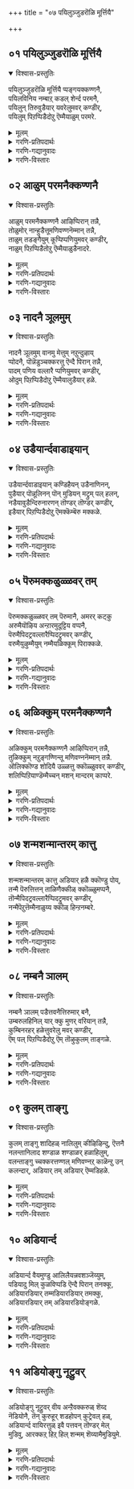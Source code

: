 +++
title = "०७ पयिलुञ्जुडरॊळि मूर्त्तियै"

+++


## ०१ पयिलुञ्जुडरॊळि मूर्त्तियै
<details open><summary>विश्वास-प्रस्तुतिः</summary>

पयिलुञ्जुडरॊळि मूर्त्तियै प्पङ्गयक्कण्णनै,  
पयिलविनिय नम्बाऱ् कडल् शेर्न्द परमनै,  
पयिलुन् तिरुवुडैयार् यवरेलुमवर् कण्डीर्,  
पयिलुम् पिऱप्पिडैदोऱु ऎम्मैयाळुम् परमरे.
</details>

<details><summary>मूलम्</summary>

पयिलुञ्जुडरॊळि मूर्त्तियै प्पङ्गयक्कण्णनै,  
पयिलविनिय नम्बाऱ् कडल् शेर्न्द परमनै,  
पयिलुन् तिरुवुडैयार् यवरेलुमवर् कण्डीर्,  
पयिलुम् पिऱप्पिडैदोऱु ऎम्मैयाळुम् परमरे.
</details>

<details><summary>गरणि-प्रतिपदार्थः</summary>

पयिलुम् = ऒट्टुगूडिरुव, \(दट्टवाद\), शुडर् = ज्योतिय, ऒळि = तेजस्सिन, मूर् त्तियै= मूर्तियन्नु, पङ्गयम् कण्णनै = पङ्कजदन्तॆ कण्णुळ्ळवनन्नु, पयिल = अभ्यासद मूलक \(अभ्यास माडुत्त माडुत्त\), इनिय = अति मधुरनाद, नम् पाल् कडल् शेर्न्द = नमगोस्करवागि पाल्गडलन्नु सेरिद, परमनै = परमपुरुषनन्नु, पयिलुम् = दृढ अभ्यासद, तिरु उडैयार् = सम्पत्तन्नुळ्ळवरु, यवर् एलुम्= यारे आदरू, अवर् = अवरु, कण्डीर् = कण्डिरा, पयिलुम् = मत्तॆ मत्तॆ बरुव, \(पुनरावर्तिगॊळ्ळुव\), पिऱप्पु = हुट्टुगळ, इडैदोऱुम् = सम्बन्धद मूलकवू \(उद्दक्कू\), ऎम्मै = नम्मन्नु, आळुम् = आळुवन्थ \(यजमानरागिरुव\), परमरे = महनीयरे. 
</details>

<details><summary>गरणि-गद्यानुवादः</summary>

ऒट्टुगूडिरुव \(दट्टवाद\) तेजस्सिनिन्द कूडिद \(शोभिसुव\) परञ्ज्योति स्वरूपियन्नु, पङ्कजदन्तॆ कण्णुळ्ळवनन्नु, अभ्यासद मूलक अत्यन्त मधुरनादवनन्नु, नमगागिये पाल्गडलन्नु सेरिद परमपुरुषनन्नु दृढवाद अभ्यासवन्नुळ्ळवरु यारे आदरू, अवरु पुनरावर्तिगॊळ्ळुव हुट्टुगळ उद्दक्कू नम्मन्नु आळुव महनीयरे कण्डिरा\! 
</details>

<details><summary>गरणि-विस्तारः</summary>

हिन्दिन तिरुवाय् मॊऴियल्लि, आळ्वाररु जनसामान्यरिगॆ सर्वेश्वरनाद भगवन्तनल्लि शुद्धवाद मनस्सिनिन्द दृढभक्तियन्नु माडुत्ता उद्धारगॊळ्ळबेकॆन्दु हेळिदरष्टॆ. ईग, दृढभक्तियन्नु पडॆयुवुदक्कॆ नमगॆ ऒन्दॊन्दु जन्मदल्लू उत्तमभक्तर मार्गदर्शन लभिसुत्तदॆ ऎन्दू, अवरन्नु आश्रयिसि, अवर मार्गदल्लि नडॆदु भक्तरागबेकॆन्दू हेळुत्तारॆ.

’पयिलुम् शुडरॊळि मूर्ति” – परमपददल्लि शोभिसुव भगवन्तनु अत्यन्त तेजोमयमूर्तियन्तॆ. आद्दरिन्दले अवनन्नु ’परञ्ज्योति स्वरूपि’ ऎन्नुवुदु. सत्यज्ञान आनन्दगळ परमतेजोमूर्ति अवनु. 

“पङ्गयक्कण्णन्” – कमलदन्तॆ सुन्दरवू, विशालवू, आकर्षकवू आद कण्णुगळुळ्ळवनु भगवन्त. अवनु साटियिल्लद सुन्दर परमसुन्दरमूर्ति. 

“पयलुम् इनियन्” – भगवन्तन नामवन्नु ऎष्टु हॆच्चुहॆच्चागि अनुसन्धान माडुत्तेवो, अष्टू अष्टु अदु नमगॆ मधुरवागुत्तदॆ. अवन नामद सवियन्नु आस्वादिसुत्तले इरबेकॆनिसुत्तदॆ. हागॆये भगवत्सेवॆयल्लि तॊडगिरुवुदू. बिडदॆ अदन्नु नडॆसुत्तिरबेकॆम्ब आशॆ हॆच्चुत्ताहोगुत्तदॆ. इदरिन्द हित, शान्ति, समाधानगळु बरुत्तवॆ. 

“नम् पाल् कडल् शेर्न्द परमन्” – परमपददल्लि नॆलसिरुव आ परमपुरुषने, तानु सृष्टिसिद सकल जीवकोटियन्नू रक्षिसुव योचनॆयल्लिये पाल्गडलल्लि अनन्तशयननागि पवडिसि योगनिद्दॆयल्लिरुत्तानन्तॆ. नम्म विषयदल्लि अवनिगॆ ऎष्टु कनिकर\! 

“पयिलुम् तिरु उडैयार्” – भगवन्तनन्नु दृढवागि आश्रयिसि, अवनल्लि भक्तिभाववन्नु अभ्यासद मूलक बॆळॆसिकॊण्डवरु निजवाद भक्तरु. भक्तिये अवर सम्पत्तु. 

“यवरेलुम् अवर्” – भगवद्भक्तरु यारे आदरू सरि. ऎन्दरॆ, आ भक्तरु गण्डसे हॆङ्गसॆ ऎन्दागलि, अवर कुल, जाति ऎम्बुदन्नागलि योचिसबेकाघिल्ल. अवरु यारे आदरू अवरु पूज्यरु. अवरन्नु ’भागवतरु’ ऎन्नुत्तारॆ.

“पयिलुम् पिऱप्पिडैदोऱु ऎम्मै आळुम् परमरे” – नमगॆ बरुव ऒन्दॊन्दु जन्मदल्लू नमगॆ भक्तिय मार्गदर्शन माडतक्क महनीयरे ई भागवतरु. अवरन्नु अनुसरिसि, नावू भगवन्तनल्लि दृढभक्तरागबहुदु. भगवत्सेवॆगॆ कॊट्टिरुव प्रामुख्यतॆयन्ने भागवतसेवॆगू कॊडलागुत्तदॆ.

आळ्वाररु हेळुत्तारॆ- अत्यन्त प्रखरवाद तेजस्सिनिन्द शोभिसुव, परञ्ज्योतिस्वरूपियाद, परमसुन्दरनाद, कारुण्यमूर्तियाद भगवन्तनु नम्मॆल्लर योगक्षेमक्कागिये पाल्गडलल्लिअनन्तशयननागिद्दानॆ. दृढवाद अभ्यासद मूलक अवनल्लि भक्तिमाडुव महनीयरु नम्म नडुवॆये इद्दारॆ. भगवन्तनल्लि अचलवाद भक्तिये अवर सम्पत्तु. अवरु यारे आदरू, ऒन्दॊन्दु जन्मदल्लू अवरे नमगॆ मार्गदर्शकरु. अन्थ भागवतर सेवॆयन्नु माडुवुदरिन्द नमगॆ उज्जीवनवुण्टागुत्तदॆ.
</details>



## ०२ आळुम् परमनैक्कण्णनै
<details open><summary>विश्वास-प्रस्तुतिः</summary>

आळुम् परमनैक्कण्णनै आऴिप्पिरान् तन्नै,  
तोळुमोर् नान्हुडैत्तूमणिवण्णनॆम्मान् तन्नै,  
ताळुम् तडङ्गैयुम् कूप्पिप्पणियुमवर् कण्डीर्,  
नाळुम् पिऱप्पिडैतोऱु ऎम्मैयाळुडैनादरे.
</details>

<details><summary>मूलम्</summary>

आळुम् परमनैक्कण्णनै आऴिप्पिरान् तन्नै,  
तोळुमोर् नान्हुडैत्तूमणिवण्णनॆम्मान् तन्नै,  
ताळुम् तडङ्गैयुम् कूप्पिप्पणियुमवर् कण्डीर्,  
नाळुम् पिऱप्पिडैतोऱु ऎम्मैयाळुडैनादरे.
</details>

<details><summary>गरणि-प्रतिपदार्थः</summary>

आळुम् = जगत्तन्नु \(ब्रह्माण्डवन्ने\) आळुत्तिरुव, परमनै = परमपुरुषनन्नु, कण्णनै = श्रीकृष्णावतारियाद अत्याकर्षकनन्नु, आऴिप्पिरन् तन्नै = चक्रायुधवन्नु धरिसिरुववनन्नु, तोळुम् = तोळुगळन्नु, ओर् = अद्वितीयवाद \(साटियिल्लद\), नान् हुम् = नाल्कन्नु, उडै = उळ्ळ, तूमणिवण्ननै = परिशुद्धवाद इन्द्रनीलमणिय बण्णदवनन्नु, ऎम्मान् तन्नै = नम्म स्वामियन्नु, ताळुम् = कालुगळन्नू, तडकैयुम् = उद्दनाद कैगळन्नू, कूप्पि = जोडिसि, पणियुम् अवर् कण्डीर् = नमस्करिसुववरन्नु कण्डिरा, नाळुम् तोऱु = दिनदिनवू, पिऱप्पिडै = जन्मगळल्लू, ऎम्मै = नम्मन्नु, आळुम् = मार्गदर्शन माडुव, नादरे = नाथरे. 
</details>

<details><summary>गरणि-गद्यानुवादः</summary>

ब्रह्माण्डवन्ने आळुव परमपुरुषनन्नु, श्रीकृष्णावतारियाद अत्याकर्षकनन्नु, चक्रायुधधारियन्नु, साटियिल्लद नाल्कु तोळुगळन्नुळ्ळवनन्नु, परिशुद्धवाद इन्द्रनीलमणिय बण्णदवनन्नु, नम्म स्वामियन्नु तम्म कैकालुगळन्नु जोडिसि नमस्करिसुववरु, नम्मन्नु प्रतिदिनवू मत्तु प्रतिजन्मदल्लू आळुव ऒडॆयरे \(निर्वाहकरे\) कण्डिरा. 
</details>

<details><summary>गरणि-विस्तारः</summary>

हिन्दिन पाशुरद विषयवन्नु इल्लि मुन्दुवरिसलागिदॆ. सर्वेश्वरनाद भगवन्तनु श्रीमन्नारायणनॆन्दु \(श्रीमहाविष्णुवॆन्दु\) विवरणॆयिन्द स्पष्टवागुत्तदॆ. 

सर्वेश्वरनन्नु बिडद भजिसुव सद्भक्तमहनीयरे नमगॆ भक्तिमाडुवुदक्कॆ प्रतिदिनवू प्रतिजन्मदल्लू मार्‍गदर्शनमाडुववरु ऎम्बुदु विषय. ई भक्त जनरु यारु, ऎल्लियवरु, याव कुल मुन्ताद यावुदू नमगॆ मुख्यवल्ल. अवर अनन्यभक्तियॊन्दे नमगॆ मुख्य ऎन्नलागुत्तिदॆ.

आळ्वाररु हेळुत्तारॆ- सकल जगदॊडॆयनू, अपरिमित तेजोमयनू, अत्याकर्षक सुन्दरनू, परमशक्तनू, चतुर्भुजनू आद सर्वेश्वरनन्नु यारु तम्म कैकालुगळन्नु जोडिसि भक्तियिन्द भजिसुत्तारो, ऎरगुत्तारो आ भक्तजनरे नम्म जीवनदल्लि दिनदिनवू मार्गदर्शकरु. आ भक्तरे प्रतिजन्मदल्लू नमगॆ दारिदीपवागि उज्जीवनगॊळिसतक्कवरु.
</details>



## ०३ नादनै ञूलमुम्
<details open><summary>विश्वास-प्रस्तुतिः</summary>

नादनै ञूलमुम् वानमु मेत्तुम् नऱुन्दुऴाय्  
प्पोदनै, पॊन्नॆडुञ्चक्करत्तु ऎन्दै पिरान् तन्नै,  
पादम् पणिय वल्लारै प्पणियुमवर् कण्डीर्,  
ओदुम् पिऱप्पिडैदोऱु ऎम्मैयालुडैयार् हळे.
</details>

<details><summary>मूलम्</summary>

नादनै ञूलमुम् वानमु मेत्तुम् नऱुन्दुऴाय्  
प्पोदनै, पॊन्नॆडुञ्चक्करत्तु ऎन्दै पिरान् तन्नै,  
पादम् पणिय वल्लारै प्पणियुमवर् कण्डीर्,  
ओदुम् पिऱप्पिडैदोऱु ऎम्मैयालुडैयार् हळे.
</details>

<details><summary>गरणि-प्रतिपदार्थः</summary>

नादनै = ऒडॆयनन्नु, ञूलमुम् वनमुम् = भूलोकदवरू, मेलणलोकदवरू, एत्तुम् = स्तुतिसुव, नऱु = परिमळपूर्णवाद, तुऴाय् = तुलसिय, पोदनै = हारवन्नु धरिसिरुववनन्नु, पॊन् = सुन्दरवाद, नॆडु= उन्नतवाद, चक्करत्तु = चक्रधारियाद, ऎन्दै = नन्न, पिरान् तन्नै = स्वामियन्नु \(आश्रयिसि\), पादम् = \(अवन\) तिरुवडिगळन्नु, पणिय वल्लारै = ऎरगि पूजिसबल्लवरन्नु, पणियुम् अवर् = नमस्करिसुववरु, कण्डीर् = कण्डिरा, ओदुम् = हेळुव, पिऱप्पु इडाइदोऱु = जन्मजन्मगळल्लू, ऎम्मै = नम्मन्नु, आळ् उडैयार् हळे = दासरन्नागि उळ्ळवरे. 
</details>

<details><summary>गरणि-गद्यानुवादः</summary>

\(ब्रह्माण्डक्कॆ\) ऒडॆयनन्नु, भूलोकवासिगळू मेलणलोकदवरू स्तुतिसुव परिमळपूर्णवाद तुलसिय हारवन्नु धरिसिरुववनन्नु, सुन्दरवाद उत्तमवाद चक्रायुधवन्नु धरिसिरुव नन्न स्वामिय तिरुवडिगळन्नु ऎरगि पूजिसबल्लवरन्नु नमस्करिसुववरु हेळुव जन्मजन्मगळल्लू नम्मन्नु दासरन्नागि उळ्ळवरु कण्डिरा.
</details>

<details><summary>गरणि-विस्तारः</summary>

हिन्दिन पाशुरदल्लि भगवद्भक्तर हिरिमॆयन्नु कुरितु हेळलायितु. ईग, आ भक्तरिगॆ दासरागिरुववरू सह आ भक्तरष्टॆ हिरिमॆयुळ्ळवरु ऎन्नलागुत्तदॆ. भक्तरागलि, अवर भक्तरागलि, इब्बरू पूज्यरे. इवरल्लि यारन्नादरू नावु नम्म मार्गदर्शकरन्नागि माडिकॊळ्ळबहुदु. 

भगवद्भक्तरन्नु ’भागवत’रु ऎन्दु करॆयुवुदु वाडिकॆ. ई भागवतर हिरिमॆ परम्परॆयागि नडॆदुबरुवुदल्लदॆ, अदु बरबरुत्ता कुग्गदॆ, हॆच्चुत्तले होगुवुदॆन्दू, अवर सेवॆ तुम्ब श्रेष्ठवादद्दॆन्दू हेळलागुत्तदॆ. 

कुलशेखराळ्वाररु ’मुकुन्दमालॆ’यल्लि “स्वामी, नन्नन्नु निन्न भृत्यर भृत्यर परिचारकर भृत्यर भृत्यर भृत्यनन्नागि माडि करुणिसु” ऎम्ब मातु इल्लि अन्वयिसुत्तदॆ ऎन्नबहुदु. 

आळ्वाररु हेळुत्तारॆ- सर्वरक्षकनू, उभयविभूतिगळिन्द पूजिसल्पडुववनू, परिमळदिन्द तुम्बिद तुलसिय हारवन्नु धरिसिरुववनू, अद्वितीयवाद चक्रायुधवन्नु धरिसिरुववनू आद नम्म स्वामियभक्तरिगॆ भक्तरागिरुववरू सह नमगॆ उत्तमवाद मार्गदर्शकरे. आद्दरिन्द नावु अवर दास्यवन्नु माडुवुदरिन्द उज्जीवनगॊळ्ळुत्तेवॆ.
</details>



## ०४ उडैयार्न्दवाडाइयान्
<details open><summary>विश्वास-प्रस्तुतिः</summary>

उडैयार्न्दवाडाइयान् कण्डिहैयन् उडैनाणिनन्,  
पुडैयार् पॊन्नूलिनन् पॊन् मुडियन् मट्रुम् पल् हलन्,  
नडैयावुडैन्दिरुनारणन् तॊण्डर् तॊण्डर् कण्डीर्,  
इडैयार् पिऱप्पिडैदोऱु ऎमक्कॆम्बॆरु मक्कळे.
</details>

<details><summary>मूलम्</summary>

उडैयार्न्दवाडाइयान् कण्डिहैयन् उडैनाणिनन्,  
पुडैयार् पॊन्नूलिनन् पॊन् मुडियन् मट्रुम् पल् हलन्,  
नडैयावुडैन्दिरुनारणन् तॊण्डर् तॊण्डर् कण्डीर्,  
इडैयार् पिऱप्पिडैदोऱु ऎमक्कॆम्बॆरु मक्कळे.
</details>

<details><summary>गरणि-प्रतिपदार्थः</summary>

उडै = उडुवुदक्कॆ \(सॊण्टक्कॆ\) आर्न्द = सुन्दरवाद, आडैयान् = उडुपुळ्ळवनन्नु \(पीताम्बरवन्नु धरिसिरुवनन्नु\)\), कण्डिहैयन् = कण्ठाभरणवन्नु धरिसिरुववनन्नु, उडै = सॊण्टक्कॆ, नाणिनन् = उडिदारवुळ्ळवनन्नु, पुडै = मग्गुलल्लि देहद \(ऒन्दु कडॆयल्लि\), आर् = पूर्णवाद, पॊन् = सुन्दरवाद, नूलिनन् = जनिवारवुळ्ळवनन्नु, पॊन् = चिन्नद, मुडियान् = किरीटवुळ्ळवनन्नु, मट्रुम् = मत्तू, पल् कलन् = अनेक आभरणगळुळ्ळवनन्नु, नडैया उडै = सद्गुणगळिगॆ तक्कन्तॆ \(स्वभावक्कॆ तक्कन्तॆ\), इरुववनू, तिरुनारणन् = श्रीमन्नारायणनिगॆ, तॊण्डर् तॊण्डर् = भक्तर भक्तरु, कण्डीर् = कण्डिरा, इडै आर् = ऎडॆबिडदन्तॆ, पिऱप्पिडैतोऱु = जन्मगळ मूलक, ऎमक्कु = नमगॆ, ऎम् पॆरुमक्कळे = नम्म उत्कृष्ठवाद महनीयरे. 
</details>

<details><summary>गरणि-गद्यानुवादः</summary>

सॊण्टक्कॆ सुन्दरवाद पीताम्बरवुळ्ळवनन्नु, कण्ठाभरणवन्नु धरिसिरुववनन्नु, सॊण्टदल्लि उडिदारवुळ्ळवनन्नु, ऒन्दु कडॆयिन्द पूर्तियाद सुन्दरवाद जनिवारवुळ्ळवनन्नु, चिन्नद किरीटवुळ्ळवनन्नु, मत्तु इतर अनेक आभरणगळुळ्ळवनन्नु, तन्न स्वभावक्कॆ तक्कन्तॆ इरुववनन्नु, श्रीमन्नारायणन भक्तर भक्तरु ऎडॆबिडदन्तॆ जन्मगळ मूलक नमगॆ नम्म श्रेष्ठवाद मार्गदर्शकरे कण्डिरा. 
</details>

<details><summary>गरणि-विस्तारः</summary>

भागवतर हिरिमॆयन्नु इल्लियू मुन्दुवरिसलागुत्तदॆ. श्रीमन्नारायणन भक्तरन्नु मुख्यवागि कॊण्डाडलागुत्तदॆ. 

आळ्वाररु हेळुत्तारॆ- दिव्यपीताम्बरधारियू, रत्नकिरीटधारियू, कण्ठाभरणवे मॊदलाद नाना विधवाद दिव्याभरणगळिन्द अलङ्कृतनू, चिन्नद जनिवारवन्नू, सुन्दरवाद उडिदारवन्नू धरिसिरुववनू, सौशील्य, सौलभ्य, वात्सल्यादि सकल सद्गुणसम्पनन्नू, तन्न स्वभावक्कॆ तक्कन्तॆ नडॆदुकॊळ्ळुववनू आद श्रीमन्नारायणन भक्तर भक्तरू सह नमगॆ जन्मजन्मगळल्लू उत्तमवाद मार्गदर्शकरे.
</details>



## ०५ पॆरुमक्कळुळ्ळवर् तम्
<details open><summary>विश्वास-प्रस्तुतिः</summary>

पॆरुमक्कळुळ्ळवर् तम् पॆरुमानै, अमरर् कट्कु  
अरुमैयॊऴिय अन्ऱारमुदूट्टिय वप्पनै,  
पॆरुमैपिदट्रवल्लारैप्पिदट्रुमवर् कण्डीर्,  
वरुमैयुऴुम्मैयुम् नम्मैयळिक्कूम् पिराक्कळे.
</details>

<details><summary>मूलम्</summary>

पॆरुमक्कळुळ्ळवर् तम् पॆरुमानै, अमरर् कट्कु  
अरुमैयॊऴिय अन्ऱारमुदूट्टिय वप्पनै,  
पॆरुमैपिदट्रवल्लारैप्पिदट्रुमवर् कण्डीर्,  
वरुमैयुऴुम्मैयुम् नम्मैयळिक्कूम् पिराक्कळे.
</details>

<details><summary>गरणि-प्रतिपदार्थः</summary>

पॆरुमक्कळ् = उत्तम जन, उळ्ळवर् त्तम् = ऎन्निसिकॊळ्ळुववर, पॆरुमानै = स्वामियन्नु, अमरर् तट्कु = देवतॆगळिगॆ, अरुमै ऒऴिय = अपरूपवॆन्नदन्तॆ, अन्ऱु = अन्दु, आर् = तुम्ब \(तृप्तिकरवागि\), अमुदु लूट्टिय = अमृतवन्नु उणिसिद, अप्पनै = अप्पनन्नु \(तन्दॆयन्नु, सर्वेश्वरनन्नु\), कुरितु, पॆरुमै= हिरिमॆयन्नु \(कीर्तियन्नु\), पिदट्रवल्लारै = अनुसन्धानमाडबल्लवरन्नु \(कीर्तिसबल्लवरन्नु\), पिदट्रुम् अवर् = कीर्तिसतक्कवरु, कण्डीर् = कण्डिरा, वरुमैयुम् = बरुव जन्मदल्लू, इम्मैयुम् = ई जन्मदल्लू, नम्मै = नम्मन्नु, अळिक्कुम् = उद्धारमाडतक्क, \(उज्जीवनगॊळिसतक्क\), पिराक्कळे = महनीयरुगळे. 
</details>

<details><summary>गरणि-गद्यानुवादः</summary>

उत्तमजन ऎनिसिकॊळ्ळतक्कवर स्वामियन्नु, अन्दु देवतॆगळिगॆ अपरूपवॆन्नदन्तॆ तुम्ब \(तृप्तिकरवागि\) अमृतवन्नुणिसिद स्वामियन्नुकुरितु अवन हिरिमॆयन्नु अनुसन्धान माडबल्लवरन्नु कीर्तिसतक्कवरु ई जन्मदल्लू बरुव जन्मदल्लू उज्जीवनगॊळिसतक्क महनीयरे कण्डिरा. 
</details>

<details><summary>गरणि-विस्तारः</summary>

उत्तमजन यारु ऎम्बुदन्नु हिन्दिन पाशुरदल्लि हेळलायितु. अन्थ जनरिन्द नमगॆ प्रयोजनवेनु ऎन्दु इल्लि हेळलागुत्तदॆ. 

आळ्वाररु हेळुत्तारॆ- सर्वेश्वरनाद भगवन्तनन्नु सदा कीर्तिसुववरु उत्तमजनरु. हिन्दॆ, देवतॆगळिगॆ अपरूपवॆनिसिद अमृतवन्नु यथेच्छवागि कुडिसि, अवरन्नु अमररन्नागि माडिद आ सर्वेश्वरन्नुकुरितु आ उत्तम जन ऎडॆबिडदन्तॆ कीर्तिसुत्तारॆ. आ उत्तमजनरन्नु कुरितु हॊगळि हाडुववरू सह नम्म ई जन्मदल्लू मुन्दिन जन्मदल्लू नम्मन्नु उज्जीवनगॊळिसतक्कवरु.
</details>



## ०६ अळिक्कुम् परमनैक्कण्णनै
<details open><summary>विश्वास-प्रस्तुतिः</summary>

अळिक्कुम् परमनैक्कण्णनै आऴिप्पिरान् तन्नै,  
तुळिक्कुम् नऱुङ्गण्णिन्तू मणिवण्ननॆम्मान् तन्नै.   
ऒलिक्कॊण्ड शोदियै उळ्ळत्तु क्कॊळ्ळुववर् कण्डीर्,  
शलिप्पिऱियाण्डॆम्मैच्चन् मशन् मान्दरम् काप्परे.
</details>

<details><summary>मूलम्</summary>

अळिक्कुम् परमनैक्कण्णनै आऴिप्पिरान् तन्नै,  
तुळिक्कुम् नऱुङ्गण्णिन्तू मणिवण्ननॆम्मान् तन्नै.   
ऒलिक्कॊण्ड शोदियै उळ्ळत्तु क्कॊळ्ळुववर् कण्डीर्,  
शलिप्पिऱियाण्डॆम्मैच्चन् मशन् मान्दरम् काप्परे.
</details>

<details><summary>गरणि-प्रतिपदार्थः</summary>

अळिक्कुम् = कृपॆदोरुव, परमनै = परमपुरुषनन्नु, कण्णनै = अत्याकर्षकनन्नु \(श्रीकृष्णावतारियन्नु\), आऴिप्पिरान् तन्नै = चक्रायुधद प्रभुवन्नु, तुळिक्कुम् = ऒसरुत्तिरुव, नऱु = परिमळ पूर्णवाद, कण्णिन् = हारवुळ्ळ, \(हारवन्नु धरिसिरुव\), तूमणिवण्णन् = परिशुभ्रवाद रत्नद बण्णदवनन्नु, ऎम्मान् तन्नै = नम्म स्वामियन्नु, ऒलिकॊण्ड = तेजःपूर्णवाद, शोदियै = ज्योतिस्वरूपियन्नु, उळ्ळत्तु = मनस्सिनल्लि \(अन्तरङ्गदल्लि\) कॊळ्ळुम् अवर् = नॆलॆगॊळिसिकॊण्डिरुववरु, कण्डीर् = कण्डिरा, शलिप्पु इन्ऱि= बेसरविल्लदन्तॆ, आण्डु = ऒडॆतन माडि, ऎम्मै = नम्मन्नु, शन्म शन्मान्तरम् = जन्मजन्मान्तरगळल्लू काप्पारे = रक्षिसतक्कवरे. 
</details>

<details><summary>गरणि-गद्यानुवादः</summary>

कृपॆयन्नु तोरुव परमपुरुषनन्नु, अत्याकर्षकनन्नु \(श्रीकृष्णावतारियन्नु\), चक्तायुधधारियाद प्रभुवन्नु, जेनुऒसरुत्तिरुव परिमळपूर्णवाद हारवन्नु धरिसिद परिशुभ्रवाद रत्नद बण्णदवनन्नु, नम्म स्वामियन्नु, तेजस्सिनिन्द तुम्बिद ज्योतिस्वरूपियन्नु, अन्तरङ्गदल्लि नॆलॆगॊळिसिकॊण्डिरुववरु बेसरगॊळ्ळदन्तॆ \(नम्म\) ऒडॆतन माडुत्ता नम्मन्नु जन्मजन्मगळल्लू रक्षिसतक्कवरे कण्डिरा. 
</details>

<details><summary>गरणि-विस्तारः</summary>

हिन्दिन पाशुरद विषयवन्नु इल्लियू मुन्दुवरिसलागुत्तदॆ. सर्वेश्वरनाद भगवन्तनन्नु दृढवागि तम्म अन्तरङ्गदल्लि नॆलॆगॊळिसिकॊण्डिरुव सद्भक्तरे नम्मन्नु उद्धरिसतक्कवरु ऎम्बुदु इल्लिन विषय. 

आळ्वाररु हेळुत्तारॆ- भगवन्तनु परमपुरुषनु. सर्वरक्षकनु. परमकृपाळु. अत्याकर्षक. चक्रायुधधारि. सर्वप्रभु. जेनुस्रविसुत्तिरुव परिमळिसुव हूगळिन्द तुम्बिद तुलसिय हारवन्नु धरिसिरुववनु. पामतेजोमूर्ति. आ अनुपम सुन्दरनन्नु तम्म अन्तरङ्गदल्लि नॆलॆगॊळिसिकॊण्डिरुववरु अवन अनन्यभक्तरु. आ भक्तरे नम्म प्रतियॊन्दु जन्मदल्लू नमगॆ मार्गदर्शकरागि, नम्मन्नु रक्षिसुत्त, उज्जीवनगॊळिसतक्कवरु.
</details>



## ०७ शन्मशन्मान्तरम् कात्तु
<details open><summary>विश्वास-प्रस्तुतिः</summary>

शन्मशन्मान्तरम् कात्तु अडियार् हळै क्कॊण्डु पोय्,  
तन्मै पॆरुत्तित्तन् ताळिणैक्कीळ् क्कॊळ्ळुमप्पनै,  
तॊन्मैपिदट्रवल्लारैप्पिदट्रुमवर् कण्डीर्,  
नन्मैपॆऱुत्तॆम्मैनाळुय्य क्कॊळ् हिन्ऱनम्बरे.
</details>

<details><summary>मूलम्</summary>

शन्मशन्मान्तरम् कात्तु अडियार् हळै क्कॊण्डु पोय्,  
तन्मै पॆरुत्तित्तन् ताळिणैक्कीळ् क्कॊळ्ळुमप्पनै,  
तॊन्मैपिदट्रवल्लारैप्पिदट्रुमवर् कण्डीर्,  
नन्मैपॆऱुत्तॆम्मैनाळुय्य क्कॊळ् हिन्ऱनम्बरे.
</details>

<details><summary>गरणि-प्रतिपदार्थः</summary>

शन्मम् शन्मान्तर = प्रतियॊन्दु जन्मदल्लू, कात्तु = रक्षिसि, अडियार् हळै = पाडसेवकरन्नु \(भक्त – आश्रितरन्नु\), कॊण्डुप्पोय् = उद्धरिसि, तन्मै = सत् स्वभाववन्नु, पॆरुत्ति = हॆच्चिसि, तन् ताळ् इणैक्कीऴ् = तन्न तिरुवडिय बळियल्लि, कॊळ्ळुम् = स्वीकरिसुव, अप्पनै = तन्दॆयन्नु \(तन्दॆय\), तॊन्मै = निरन्तरवाद हिरिमॆयन्नु, पिदट्रवल्लार्‍ऐ = हेळुत्तिरबल्लवरन्नु, पिदट्रुम् अवर् = स्मरिसुववर, कण्डीर् = कण्डिरा, नन्मै = सद्गुणगळन्नु, पॆरुत्तु = हॆच्चिसि \(बॆळॆसि\), ऎम्मै = नम्मन्नु, नाळ् = ऎल्लकालदल्लू, उय्यक्कॊळ् हिन्ऱ = उज्जीवनगॊळिसुव, नम्बरे = दैविकपुरुषरे. 
</details>

<details><summary>गरणि-गद्यानुवादः</summary>

प्रतियॊन्दु जन्मदल्लू रक्षिसि, आश्रितराद भक्तरन्नु उद्धरिसि, अवर सत् स्वभाववन्नु हॆच्चिसि \(वृद्धिगॊळिसि\), तन्न तिरुवडिय बळियल्लि स्वीकरिसुव तन्दॆय \(स्वामिय\) शाश्वतवाद हिरिमॆयन्नु हेळुत्तिरबल्लवरन्नु स्मरिसुत्तिरुववरु सद्गुणगळन्नु बॆळॆसि, नम्मन्नु ऎल्ल कालदल्लू उज्जीवनगॊळिसुव दैविकपुरुषरे कण्डिरा\! 
</details>

<details><summary>गरणि-विस्तारः</summary>

इल्लियू भक्तर भक्तरन्नु कीर्तिसलागुत्तदॆ. 

आळ्वाररु हेळुत्तारॆ- तन्न आश्रित भक्तरन्नु भगवन्तनु अवर ऒन्दॊन्दु जन्मदल्लू रक्षिसुत्तानॆ. अवर सद्गुणगळन्नू सत् स्वभावगळन्नू हॆच्चिसुत्तानॆ मत्तु अवरन्नु तन्न तिरुवडिगळ बळियल्लि कैङ्कर्यमाडुवन्तॆ स्वीकरिसुत्तानॆ. अन्थ सद्भक्तर हिरिमॆयन्नु कीर्तिसुव भक्तरन्नु स्मरिसुत्तिरुववरू सह महनीयरे, दैविकपुरुषरे, अवरन्नु कुरितु सततवागि स्मरिसुत्तिरुवुदरिन्द, नम्म सद्गुणगळु बॆळॆयुत्तवॆ. नावु ऎल्ल कालदल्लू उज्जीवनगॊळ्ळुत्तेवॆ.
</details>



## ०८ नम्बनै ञालम्
<details open><summary>विश्वास-प्रस्तुतिः</summary>

नम्बनै ञालम् पडैत्तवनैत्तिरुमार् बनै,  
उम्बरुलहिनिल् यार् क्कु मुणर् वरियान् तन्नै,  
कुम्बिनरहर् हळेत्तुवरेलु मवर् कण्डीर्,  
ऎम् पल् पिऱप्पिडैदोऱु ऎम् तॊऴुकुलम् ताङ्गळे.
</details>

<details><summary>मूलम्</summary>

नम्बनै ञालम् पडैत्तवनैत्तिरुमार् बनै,  
उम्बरुलहिनिल् यार् क्कु मुणर् वरियान् तन्नै,  
कुम्बिनरहर् हळेत्तुवरेलु मवर् कण्डीर्,  
ऎम् पल् पिऱप्पिडैदोऱु ऎम् तॊऴुकुलम् ताङ्गळे.
</details>

<details><summary>गरणि-प्रतिपदार्थः</summary>

नम्बनै = नम्बिकॆगॆ अर्हनादवनन्नु, ञालम् पडैत्तवनै = जत्तन्नु सृष्टिमाडिदवनन्नु, तिरुमार् बनै = श्रीदेवियन्नु ऎदॆयल्लिट्टुकॊण्डवनन्नु, उम्बर् उलहि निल् = मेलणलोकगळल्लि, यार् क्कूम् = यारिगू, उण र् वु = अरियलु, अरियान् तन्नै = असाध्यनादवनन्नु, कुम्बिनरहर् हळ् = कुम्भीपाकवॆम्ब नरकदल्लि बिद्दुतॊळलुववरु, एत्तुवर् एऴम् = स्तुतिसुवरादरू अवर् = अवरु, कण्डीर् = कण्डिरा, ऎम् = नम्म, पल् पिऱप्पु इडैतोऱु = हलवारु हट्टुगळ मूलकवू, ऎम् = नम्म, तॊऴुकुलम् ताङ्गळे = अवरे नाउ साध्यमाडतक्क कुलदवरु. 
</details>

<details><summary>गरणि-गद्यानुवादः</summary>

नम्बतक्कवनन्नु, \(परमश्रेष्ठनन्नु\), जगत्तन्नु सृष्टिसिदवनन्नु, श्रीदेवियन्नु तन्न ऎदॆयल्लिट्टुकॊण्डवनन्नु, मेलणलोकदवरु यारादरू अरियलु असाध्यवादवनन्नु, कुम्भीपाकवॆम्ब नरकदल्लि बिद्दुतॊळलुत्तिरुववरू सह अवनन्नु स्तुतुसिदरॆ अन्थवरू सह नम्म हलवारु हुट्टुगळ मूलकवू नावु दास्यमाडतक्क कुलदवरु कण्डिरा. 
</details>

<details><summary>गरणि-विस्तारः</summary>

भगवन्तनन्नु आश्रयिसुववरु ऎष्टे पापिगळादरू सह अवरु नमगॆ पूज्यराद मार्गदर्शकरागुत्तारॆ ऎन्नलागुत्तिदॆ. 

“कुम्बि नरहर् हळेत्तुव रेलुम् अवर्” –ई भागवन्नु विवादात्मकवागि माडि विवरिसलागिदॆ. तम्म कर्मगळ फलवागि, अवरु ऎष्टे नीचरागिद्दरू, मडिद बळिक ऎन्थ क्रूरवाद कुम्भीपाकवे ऎम्बन्थनरकदल्लि बिद्दु तॊळलुत्तिरुववरादरू, अवरु भगवन्तनन्नु आश्रयिसि अवनन्नु तप्पदॆ भजिसुववरादरॆ, अवरु निजवाद भक्तरे. आद्दरिन्द अवरू सह नमगॆ पूज्यरु. नम्म दास्यक्कॆ अर्हरु – ऎम्बुदु इदर अर्थवॆनिसुत्तदॆ. 

आळ्वाररु हेळुत्तारॆ- भगवन्तनु परमश्रेष्ठनु. नम्बिदवरन्नु कैबिडदॆ उद्धरिसतक्कवनु. इडिय जगत्तन्ने सृष्टिसिद परमसमर्थनु. सकलैश्वर्यदातॆयाद श्रीदेवियन्ने तन्न वक्षदल्लिट्टुकॊण्डवनु. देवतॆगळे मुन्ताद मेलण लोकदवरिगॆ अवनु सुलभसाध्यनल्लदिद्दरू, भूलोकदल्लि तन्न भक्तनु ऎष्टे नीचनादरू, ऎष्टे पापियादरू सह, अवनन्नु करुणिसि, कनिकरिसि, उद्धरिसुव परम उदारि अवनु कण्डिरा\!
</details>



## ०९ कुलम् ताङ्गु
<details open><summary>विश्वास-प्रस्तुतिः</summary>

कुलम् ताङ्गु शादिहळ् नालिलुम् कीऴिऴिन्दु, ऎत्तनै  
नलन्तानिलाद शण्डाळ शण्डाळर् हळाहिलुम्,  
वलन्ताङ्गु च्चक्करत्तण्णल् मणिवण्नऱ् काळॆन्ऱु उन्  
कलन्दार्, अडियार् तम् अडियार् ऎम्मडिहळे.
</details>

<details><summary>मूलम्</summary>

कुलम् ताङ्गु शादिहळ् नालिलुम् कीऴिऴिन्दु, ऎत्तनै  
नलन्तानिलाद शण्डाळ शण्डाळर् हळाहिलुम्,  
वलन्ताङ्गु च्चक्करत्तण्णल् मणिवण्नऱ् काळॆन्ऱु उन्  
कलन्दार्, अडियार् तम् अडियार् ऎम्मडिहळे.
</details>

<details><summary>गरणि-प्रतिपदार्थः</summary>

कुलम् = कुलगळिगॆ, ताङ्गु = आधारवाद, शादि हळ् = जातिगळु, नालिलुम् = नाल्करल्लू, कीळ् इऴिन्दु = कॆळमट्टदल्लि इळिदु, ऎत्तनै = स्वल्पवू, नलम् तान् इलाद = सद्गुणवॆम्बुदे इल्लद, शण्डाळ शण्डाळर् हळ् आहिलुम् = चण्डालरल्लि चण्डालरादरू, वलम् = बलगैयल्लि, ताङ्गुम् = इरुव \(धरिसिरुव\), चक्करत्तु = चक्रायुधद अण्णल् = स्वामियाद, मणवण्णऱ् कु = दिव्यनीलमणिय बण्णदवनिगॆ, आळ् ऎन्ऱु = दासनॆन्दु, उन् = निन्नन्नु, कलन्दार् = कूडिकॊण्डवरिगॆ, अडियार् तम् = दासर, अडियार् = दासरु, ऎम् अडिहळे = नम्म पूज्यरे. 
</details>

<details><summary>गरणि-गद्यानुवादः</summary>

कुलक्कॆ आधारवाद नाल्कु जातिगळल्लू कॆळमट्टक्कॆ इळिदु, स्वल्पवू सद्गुणवॆम्बुदे इल्लद चण्डालरल्लि चण्डालरादरू बलगैयल्लि चक्रवन्नु धरिसिरुव स्वामियाद दिव्यनीलमणिय बण्णदवनिगॆ दासनॆन्दु निन्नन्नु कूडिकॊण्डवरिगॆ दासरदासरू सह नम्म पूज्यरे. 
</details>

<details><summary>गरणि-विस्तारः</summary>

ई पाशुरवन्नु हेळुवाग आळ्वाररिगॆ तिरुप्पाऴ्वारर नॆनपु बन्दिरबेकेनो\! तिरुप्पाणाळ्वाररु अन्त्यजकुलदवरु. भगवन्तनल्लि अत्यन्त भक्तियिन्द अवरु श्रीरङ्गनाथनन्ने मॆच्चिसि परमपदवन्नु पडॆदरष्टॆ. 

कुल यावुदादरेनु? जातियल्लि अत्यन्त कीळुमट्टदवनादरू चिन्तॆयिल्ल. अवनु भगवन्तन अनन्यभक्तनागबेकु. अदे अवन हिरिमॆ – कुलजातिगळल्ल. सद्भक्तनिगॆ सल्लुव गौरववे अवनिगू सल्लुत्तदॆ. 

आळ्वाररु हेळुत्तारॆ- कुलक्कॆ आधारवागिरुवुदु नाल्कु जातिगळु. आ ऎल्ला जातिगळिगिन्तलू कीळुमट्टद्दु जातिबाहिरवाद चण्डालत्व. अन्थचण्डालरल्लि चण्डालनादरू सह, अवनु चक्रधारियाद श्रीमन्नारायणन दृढभक्तनादरॆ, अवन दासर, दासरू सह नमगॆ पूज्यरे आगुत्तारॆ. ऎन्दरॆ, अवरदॆल्ल भागवतकुल ऎनिसिकॊळ्ळुत्तदॆ.
</details>



## १० अडियार्न्द
<details open><summary>विश्वास-प्रस्तुतिः</summary>

अडियार्न्द वैयमुण्डु आलिलैयन्नवशञ्जॆय्युम्,  
पडियादु मिल् कुळविप्पडि ऎन्दै पिरान् तनक्कू,   
अडियारडियार् तम्मडियारडियार् तमक्कु,  
अडियारडियार् तम् अडियारडियोङ्गळे.
</details>

<details><summary>मूलम्</summary>

अडियार्न्द वैयमुण्डु आलिलैयन्नवशञ्जॆय्युम्,  
पडियादु मिल् कुळविप्पडि ऎन्दै पिरान् तनक्कू,   
अडियारडियार् तम्मडियारडियार् तमक्कु,  
अडियारडियार् तम् अडियारडियोङ्गळे.
</details>

<details><summary>गरणि-प्रतिपदार्थः</summary>

अडि आर्न्द = \(भगवन्तन\) तिरुवडियॊडनॆ सम्बन्धपट्ट, वैयम् = लोकगळन्नु, उण्डु = उण्डवनागि, आल् इलै = आलद ऎलॆय मेलॆ, अन्नवशम् शॆय्युम् = योग निद्दॆ माडुव, पडि आदुम् ऎल् = याव होलिकॆयू इल्लद, कुऴविप्पडि = शिशुविनन्तॆ, ऎन्दैपिरान् तनक्कु = नन्न स्वामिगॆ, अडियार् अडियार् तम्, अडियार् अडियार् तमक्कु, अडियार् अडियार् तम्, अडियारोङ्गळे = दासरिगॆ दासर, दासरिगॆ दासर, दासरिगॆ दासर, दासरुगळे. 
</details>

<details><summary>गरणि-गद्यानुवादः</summary>

भगवन्तन तिरुवडियॊन्दिगॆ सम्बन्धपट्ट लोकगळन्नु उण्डु आलद ऎलॆयमेलॆ योग निद्दॆमाडुव साटियिल्लद शिशुविनन्तिरुव नम्म स्वामिगॆ दासरिगॆ दासर, दासरिगॆ दासर, दासरिगॆ दासर दासरुगळे नावु.
</details>

<details><summary>गरणि-विस्तारः</summary>

भगवन्तन दृढभक्तरादवरिगॆ दासरादवरिगॆ दासरादवरिगॆ अवर दासरादवरिगॆ, अवा दासरादवरिगॆ, मत्तु अवर दासर दासरादवरिगॆ ऎन्दरॆ आ दासर एळु तलॆमाऋगळवरॆगॆ, ऎल्लरिगू नावु दासरे आगिरुत्तेवॆ – ऎन्नुत्तारॆ आळ्वाररु. इदरिन्द भक्तरादवर हिरिमॆ ऎष्टॆम्बुदन्नु इल्लि विवरिसि हेळलागिदॆ. भक्तपरम्परॆगॆल्ला नावु दासरु ऎन्दन्तॆ.
</details>



## ११ अडियोङ्गु नूट्रुवर्
<details open><summary>विश्वास-प्रस्तुतिः</summary>

अडियोङ्गु नूट्रुवर् वीय अन्ऱैवक्करुळ् शॆय्द  
नॆडियोनै, तॆन् कुरुहूर् शडहोपन् कुट्रेवल् हळ्,  
अडियार्न्द वायिरत्तुळ् इवै पत्तवन् तॊण्डर् मेल्  
मुडिवु, आरक्कऱ् हिऱ् हिल् शन्मम् शॆय्यामैमुडियुमे.
</details>

<details><summary>मूलम्</summary>

अडियोङ्गु नूट्रुवर् वीय अन्ऱैवक्करुळ् शॆय्द  
नॆडियोनै, तॆन् कुरुहूर् शडहोपन् कुट्रेवल् हळ्,  
अडियार्न्द वायिरत्तुळ् इवै पत्तवन् तॊण्डर् मेल्  
मुडिवु, आरक्कऱ् हिऱ् हिल् शन्मम् शॆय्यामैमुडियुमे.
</details>

<details><summary>गरणि-प्रतिपदार्थः</summary>

अडि = विजयदल्लि, ओङ्गु= उन्नत स्थितियल्लिद्द, नूट्रुवर् = नूर्वरु, वीय = नाशवागुवन्तॆ, अन्ऱु = अन्दु, ऐवर्क्कु = ऐवरिगॆ, अरुळ् = कृपॆयन्नु, शॆय्द = माडिद, नॆडियोनै = सर्वेश्वरनन्नु, तॆन् = सुन्दरवाद, कुरुहूर् = तिरुक्कूरुहूरिन, शठगोपन् = शठगोपन \(नम्माळ्वारर\), कुट्रेवल्हळ् = कैङ्कर्यवाद, अडि आर्न्द = पद्यसौन्दर्यतुम्बिद \(कलापूर्णवाद\), आयिरत्तुळ् = ऒन्दु साविरदल्लि, इवैपत्तु = ई हत्तुपाशुरगळु. अवन् तॊण्डर् मेल् मुडिवु = तन्न भागवतर मेलॆ पूर्णवागि, आर् = तृप्तिकरवागि, तऱ् किऱ् हिल् = कलितवरादरॆ, शन्मम् = जन्मवु, शॆय्यामे = उण्टागदन्तॆये, मुडियुमे = कॊनॆगॊळ्ळुवुदु. 
</details>

<details><summary>गरणि-गद्यानुवादः</summary>

विजयदल्लि उन्नतस्थितियल्लिद्द मार्वरु नाशवागुवन्तॆ, अन्दु, ऐवरिगॆ कृपॆमाडिद सर्वेश्वरनन्नु कुरितु सुन्दरवाद तिरुक्कूरु हूरिन शठगोपन कैङ्कर्यवाद पद्यसौन्दर्यवन्नुळ्ळ ऒन्दु साविरदल्लि ई हत्तु पाशुरगळु अवन भागवतर मेलॆ तृप्तिकरवागि कलतवरादरॆ, अवरिगॆ जन्मवु बरदन्तॆये कॊनॆगॊळ्ळुवुदु. 
</details>

<details><summary>गरणि-विस्तारः</summary>

ई हत्तु पाशुरगळिगॆ इदु अङ्कितवाद पाशुर. इवुगळल्लि प्रारम्भदिन्दलू हॊगळि हेळिरुवुदु भगवद्भक्तर ऎन्दरॆ भागवतर हिरिमॆयन्नु, भगवन्तनिगॆ सल्लिसुव सेवॆयष्टे पवित्रवादद्दू, फलप्रदवादद्दु भागवतर सेवॆ. आद्दरिन्द मनुष्यनु भक्तन भक्तनादरू तन्न ई जन्मवन्नु सार्थकगॊळिसिकॊळ्ळुवुदर जॊतॆगॆ अवर मार्गवन्नु अनुसरिसुत्ता बरुवुदरिन्द अवनिगॆ मत्तॊन्दु जन्मवॆम्बुदे बरुवुदिल्ल. ई जन्मवे कॊनॆयदागि अवनु परमपदवन्नु सेरुत्तानॆ. हीगिदॆ ई हत्तु पाशुरगळिगॆ फलश्रुति.
</details>
